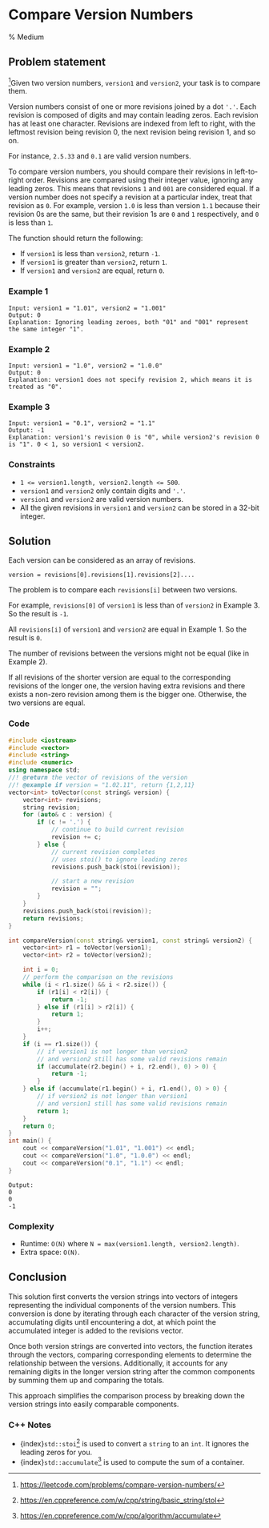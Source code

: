# Compare Version Numbers
% Medium
## Problem statement
 
[^url]Given two version numbers, `version1` and `version2`, your task is to compare them.

Version numbers consist of one or more revisions joined by a dot `'.'`. Each revision is composed of digits and may contain leading zeros. Each revision has at least one character. Revisions are indexed from left to right, with the leftmost revision being revision 0, the next revision being revision 1, and so on.

For instance, `2.5.33` and `0.1` are valid version numbers.

To compare version numbers, you should compare their revisions in left-to-right order. Revisions are compared using their integer value, ignoring any leading zeros. This means that revisions `1` and `001` are considered equal. If a version number does not specify a revision at a particular index, treat that revision as `0`. For example, version `1.0` is less than version `1.1` because their revision 0s are the same, but their revision 1s are `0` and `1` respectively, and `0` is less than `1`.

The function should return the following:

* If `version1` is less than `version2`, return `-1`.
* If `version1` is greater than `version2`, return `1`.
* If `version1` and `version2` are equal, return `0`. 

[^url]: https://leetcode.com/problems/compare-version-numbers/

### Example 1
```text
Input: version1 = "1.01", version2 = "1.001"
Output: 0
Explanation: Ignoring leading zeroes, both "01" and "001" represent the same integer "1".
```

### Example 2
```text
Input: version1 = "1.0", version2 = "1.0.0"
Output: 0
Explanation: version1 does not specify revision 2, which means it is treated as "0".
```

### Example 3
```text
Input: version1 = "0.1", version2 = "1.1"
Output: -1
Explanation: version1's revision 0 is "0", while version2's revision 0 is "1". 0 < 1, so version1 < version2.
``` 

### Constraints

* `1 <= version1.length, version2.length <= 500`.
* `version1` and `version2` only contain digits and `'.'`.
* `version1` and `version2` are valid version numbers.
* All the given revisions in `version1` and `version2` can be stored in a 32-bit integer.

## Solution
Each version can be considered as an array of revisions.

```text
version = revisions[0].revisions[1].revisions[2]....
```
The problem is to compare each `revisions[i]` between two versions.

For example, `revisions[0]` of `version1` is less than of `version2` in Example 3. So the result is `-1`.

All `revisions[i]` of `version1` and `version2` are equal in Example 1. So the result is `0`.

The number of revisions between the versions might not be equal (like in Example 2). 

If all revisions of the shorter version are equal to the corresponding revisions of the longer one, the version having extra revisions and there exists a non-zero revision among them is the bigger one. Otherwise, the two versions are equal.

### Code

```cpp
#include <iostream>
#include <vector>
#include <string>
#include <numeric>
using namespace std;
//! @return the vector of revisions of the version 
//! @example if version = "1.02.11", return {1,2,11}
vector<int> toVector(const string& version) {
    vector<int> revisions;
    string revision;
    for (auto& c : version) {
        if (c != '.') {
            // continue to build current revision 
            revision += c;
        } else {
            // current revision completes
            // uses stoi() to ignore leading zeros
            revisions.push_back(stoi(revision));

            // start a new revision
            revision = "";
        }
    }
    revisions.push_back(stoi(revision));
    return revisions;
}

int compareVersion(const string& version1, const string& version2) { 
    vector<int> r1 = toVector(version1);    
    vector<int> r2 = toVector(version2);

    int i = 0;
    // perform the comparison on the revisions
    while (i < r1.size() && i < r2.size()) {
        if (r1[i] < r2[i]) {
            return -1;
        } else if (r1[i] > r2[i]) {
            return 1;
        }
        i++;
    }
    if (i == r1.size()) {
        // if version1 is not longer than version2
        // and version2 still has some valid revisions remain
        if (accumulate(r2.begin() + i, r2.end(), 0) > 0) {
            return -1;
        }
    } else if (accumulate(r1.begin() + i, r1.end(), 0) > 0) {
        // if version2 is not longer than version1
        // and version1 still has some valid revisions remain
        return 1;
    }
    return 0;
}
int main() {
    cout << compareVersion("1.01", "1.001") << endl;
    cout << compareVersion("1.0", "1.0.0") << endl;
    cout << compareVersion("0.1", "1.1") << endl;
}
```
```text
Output:
0
0
-1
```

### Complexity
* Runtime: `O(N)` where `N = max(version1.length, version2.length)`.
* Extra space: `O(N)`.

## Conclusion

This solution first converts the version strings into vectors of integers representing the individual components of the version numbers. This conversion is done by iterating through each character of the version string, accumulating digits until encountering a dot, at which point the accumulated integer is added to the revisions vector. 

Once both version strings are converted into vectors, the function iterates through the vectors, comparing corresponding elements to determine the relationship between the versions. Additionally, it accounts for any remaining digits in the longer version string after the common components by summing them up and comparing the totals. 

This approach simplifies the comparison process by breaking down the version strings into easily comparable components.

### C++ Notes
* {index}`std::stoi`[^stoiurl] is used to convert a `string` to an `int`. It ignores the leading zeros for you.
* {index}`std::accumulate`[^acuurl] is used to compute the sum of a container. 

[^stoiurl]: https://en.cppreference.com/w/cpp/string/basic_string/stol

[^acuurl]: https://en.cppreference.com/w/cpp/algorithm/accumulate